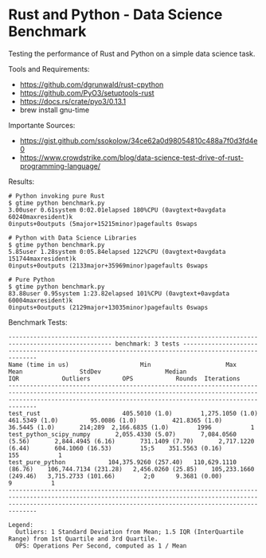 Rust and Python - Data Science Benchmark
===
Testing the performance of Rust and Python on a simple data science task.

Tools and Requirements:
* https://github.com/dgrunwald/rust-cpython
* https://github.com/PyO3/setuptools-rust
* https://docs.rs/crate/pyo3/0.13.1
* brew install gnu-time

Importante Sources:
* https://gist.github.com/ssokolow/34ce62a0d98054810c488a7f0d3fd4e0
* https://www.crowdstrike.com/blog/data-science-test-drive-of-rust-programming-language/


Results:

```
# Python invoking pure Rust
$ gtime python benchmark.py
3.00user 0.61system 0:02.01elapsed 180%CPU (0avgtext+0avgdata 60240maxresident)k
0inputs+0outputs (5major+15215minor)pagefaults 0swaps

# Python with Data Science Libraries
$ gtime python benchmark.py
5.85user 1.28system 0:05.84elapsed 122%CPU (0avgtext+0avgdata 151744maxresident)k
0inputs+0outputs (2133major+35969minor)pagefaults 0swaps

# Pure Python
$ gtime python benchmark.py
83.88user 0.95system 1:23.82elapsed 101%CPU (0avgtext+0avgdata 60004maxresident)k
0inputs+0outputs (2129major+13035minor)pagefaults 0swaps
```

Benchmark Tests:
```
--------------------------------------------------------------------------------------------------- benchmark: 3 tests ---------------------------------------------------------------------------------------------------
Name (time in us)                    Min                     Max                    Mean                StdDev                  Median                   IQR            Outliers         OPS            Rounds  Iterations
--------------------------------------------------------------------------------------------------------------------------------------------------------------------------------------------------------------------------
test_rust                       405.5010 (1.0)        1,275.1050 (1.0)          461.5349 (1.0)         95.0086 (1.0)          421.8365 (1.0)         36.5445 (1.0)       214;289  2,166.6835 (1.0)        1996           1
test_python_scipy_numpy       2,055.4330 (5.07)       7,084.0560 (5.56)       2,844.4945 (6.16)       731.1409 (7.70)       2,717.1220 (6.44)       604.1060 (16.53)        15;5    351.5563 (0.16)        155           1
test_pure_python            104,375.9260 (257.40)   110,629.1110 (86.76)    106,744.7134 (231.28)   2,456.0260 (25.85)    105,233.1660 (249.46)   3,715.2733 (101.66)        2;0      9.3681 (0.00)          9           1
--------------------------------------------------------------------------------------------------------------------------------------------------------------------------------------------------------------------------

Legend:
  Outliers: 1 Standard Deviation from Mean; 1.5 IQR (InterQuartile Range) from 1st Quartile and 3rd Quartile.
  OPS: Operations Per Second, computed as 1 / Mean
```